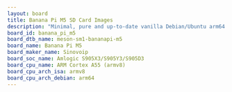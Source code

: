 ```yaml
---
layout: board
title: Banana Pi M5 SD Card Images
description: "Minimal, pure and up-to-date vanilla Debian/Ubuntu arm64 SD card images for Banana Pi M5 by Sinovoip, SoC: Amlogic S905X3/S905Y3/S905D3, CPU ISA: armv8"
board_id: banana_pi_m5
board_dtb_name: meson-sm1-bananapi-m5
board_name: Banana Pi M5
board_maker_name: Sinovoip
board_soc_name: Amlogic S905X3/S905Y3/S905D3
board_cpu_name: ARM Cortex A55 (armv8)
board_cpu_arch_isa: armv8
board_cpu_arch_debian: arm64
---
```

